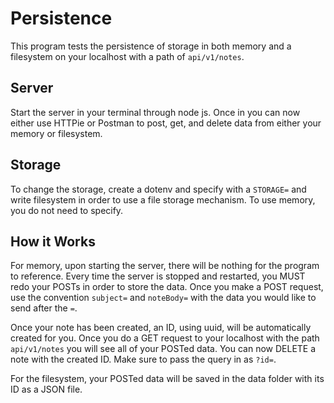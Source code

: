 # Persistence

This program tests the persistence of storage in both memory and a filesystem on your localhost with a path of `api/v1/notes`.

## Server

Start the server in your terminal through node js. Once in you can now either use HTTPie or Postman to post, get, and delete data from either your memory or filesystem.

## Storage

To change the storage, create a dotenv and specify with a `STORAGE=` and write filesystem in order to use a file storage mechanism. To use memory, you do not need to specify.

## How it Works

For memory, upon starting the server, there will be nothing for the program to reference. Every time the server is stopped and restarted, you MUST redo your POSTs in order to store the data. Once you make a POST request, use the convention `subject=` and `noteBody=` with the data you would like to send after the `=`.

Once your note has been created, an ID, using uuid, will be automatically created for you. Once you do a GET request to your localhost with the path `api/v1/notes` you will see all of your POSTed data. You can now DELETE a note with the created ID. Make sure to pass the query in as `?id=`.

For the filesystem, your POSTed data will be saved in the data folder with its ID as a JSON file.
